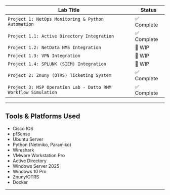 | Lab Title                 | Status   |
|--------------------------|----------|
| `Project 1: NetOps Monitoring & Python Automation`          | ✅ Complete   |
| `Project 1.1: Active Directory Integration`          | ✅ Complete   |
| `Project 1.2: NetData NMS Integration`   | 🧩 WIP    |
| `Project 1.3: VPN Integration`   | 🧩 WIP    |
| `Project 1.4: SPLUNK (SIEM) Integration`   | 🧩 WIP    |
| `Project 2: Znuny (OTRS) Ticketing System`          | ✅ Complete   |
| `Project 3: MSP Operation Lab - Datto RMM Workflow Simulation`   | ✅ Complete   |
---
## Tools & Platforms Used
- Cisco IOS
- pfSense
- Ubuntu Server
- Python (Netmiko, Paramiko)
- Wireshark
- VMware Workstation Pro
- Active Directory
- Windows Server 2025
- Windows 10 Pro
- Znuny/OTRS
- Docker
---
